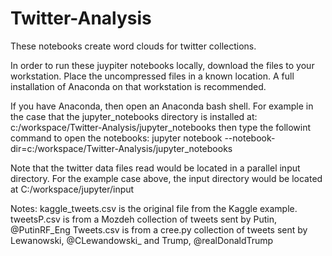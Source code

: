 # Twitter-Analysis

These notebooks create word clouds for twitter collections.

In order to run these juypiter notebooks locally, download the files to your workstation. Place the uncompressed files in a known location. A full installation of Anaconda on that workstation is recommended.

If you have Anaconda, then open an Anaconda bash shell.
For example in the case that the jupyter_notebooks directory is installed at: c:/workspace/Twitter-Analysis/jupyter_notebooks then type the followint command to open the notebooks:
jupyter notebook --notebook-dir=c:/workspace/Twitter-Analysis/jupyter_notebooks

Note that the twitter data files read would be located in a parallel input directory. For the example case above, the input directory would be located at C:/workspace/jupyter/input

Notes:
kaggle_tweets.csv is the original file from the Kaggle example. 
tweetsP.csv is from a Mozdeh collection of tweets sent by Putin, @PutinRF_Eng
Tweets.csv is from a cree.py collection of tweets sent by Lewanowski, @CLewandowski_ and Trump, @realDonaldTrump
